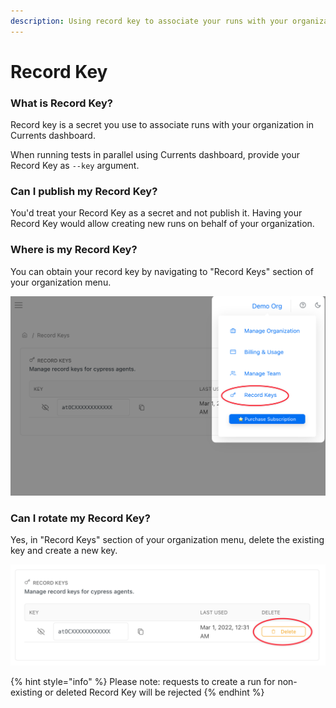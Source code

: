 ```yaml
---
description: Using record key to associate your runs with your organization
---
```


# Record Key

### What is Record Key?

Record key is a secret you use to associate runs with your organization in Currents dashboard.

When running tests in parallel using Currents dashboard, provide your Record Key as `--key` argument.

### Can I publish my Record Key?

You'd treat your Record Key as a secret and not publish it. Having your Record Key would allow creating new runs on behalf of your organization.

### Where is my Record Key?

You can obtain your record key by navigating to "Record Keys" section of your organization menu.

![Record Keys for Currents Dashboard](../.gitbook/assets/currents-record-key.png)

### Can I rotate my Record Key?

Yes, in "Record Keys" section of your organization menu, delete the existing key and create a new key.

![Rotating a record key](../.gitbook/assets/currents-rotate-record-key.png)

{% hint style="info" %}
Please note: requests to create a run for non-existing or deleted Record Key will be rejected
{% endhint %}
